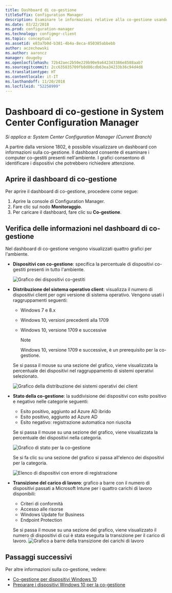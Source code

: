 ```yaml
---
title: Dashboard di co-gestione
titleSuffix: Configuration Manager
description: Esaminare le informazioni relative alla co-gestione usando il dashboard.
ms.date: 03/22/2018
ms.prod: configuration-manager
ms.technology: configmgr-client
ms.topic: conceptual
ms.assetid: e83a7b0d-b381-4b4a-8eca-850385abbebb
author: aczechowski
ms.author: aaroncz
manager: dougeby
ms.openlocfilehash: 72b42aec2b50e229b90e9a642343386e8588aab7
ms.sourcegitcommit: 2cc635835709fb8d86cdb63ea34233b36c94d4d8
ms.translationtype: HT
ms.contentlocale: it-IT
ms.lasthandoff: 11/20/2018
ms.locfileid: "52258999"
---
```

# <a name="co-management-dashboard-in-system-center-configuration-manager"></a>Dashboard di co-gestione in System Center Configuration Manager
*Si applica a: System Center Configuration Manager (Current Branch)*

A partire dalla versione 1802, è possibile visualizzare un dashboard con informazioni sulla co-gestione. Il dashboard consente di esaminare i computer co-gestiti presenti nell'ambiente. I grafici consentono di identificare i dispositivi che potrebbero richiedere attenzione.<!--1356648-->

## <a name="open-the-co-management-dashboard"></a>Aprire il dashboard di co-gestione
Per aprire il dashboard di co-gestione, procedere come segue: 

1. Aprire la console di Configuration Manager. 
2. Fare clic sul nodo **Monitoraggio**. 
3. Per caricare il dashboard, fare clic su **Co-gestione**.

## <a name="reviewing-information-in-the-co-management-dashboard"></a>Verifica delle informazioni nel dashboard di co-gestione

Nel dashboard di co-gestione vengono visualizzati quattro grafici per l'ambiente. 

- **Dispositivi con co-gestione**: specifica la percentuale di dispositivi co-gestiti presenti in tutto l'ambiente.

    ![Grafico dei dispositivi co-gestiti](media\co-management-dashboard\Percent-Co-managed-graph.PNG)

- **Distribuzione del sistema operativo client**: visualizza il numero di dispositivi client per ogni versione di sistema operativo. Vengono usati i raggruppamenti seguenti: </br>
    - Windows 7 e 8.x
    - Windows 10, versioni precedenti alla 1709
    - Windows 10, versione 1709 e successive

         > [!NOTE] 
         > Windows 10, versione 1709 e successive, è un prerequisito per la co-gestione.

     Se si passa il mouse su una sezione del grafico, viene visualizzata la percentuale dei dispositivi nel raggruppamento di sistemi operativi selezionato.

     ![Grafico della distribuzione dei sistemi operativi dei client](media\co-management-dashboard\Co-management-OS-distribution-graph.PNG)

- **Stato della co-gestione**: la suddivisione dei dispositivi con esito positivo e negativo nelle categorie seguenti:
    - Esito positivo, aggiunto ad Azure AD ibrido
    - Esito positivo, aggiunto ad Azure AD
    - Esito negativo: registrazione automatica non riuscita
    
     Se si passa il mouse su una sezione del grafico, viene visualizzata la percentuale dei dispositivi nella categoria. 

     ![Grafico di stato per la co-gestione](media\co-management-dashboard\Co-management-status-graph.PNG)

     Se si fa clic su una sezione del grafico si passa all'elenco dei dispositivi per la categoria.
 
     ![Elenco di dispositivi con errore di registrazione](media\co-management-dashboard\Enrollment-Failure_Device-List.PNG)


- **Transizione del carico di lavoro**: grafico a barre con il numero di dispositivi passati a Microsoft Intune per i quattro carichi di lavoro disponibili:
    - Criteri di conformità
    - Accesso alle risorse
    - Windows Update for Business
    - Endpoint Protection

     Se si passa il mouse su una sezione del grafico, viene visualizzato il numero di dispositivi di cui è stata eseguita la transizione per il carico di lavoro. 
     ![Grafico a barre della transizione dei carichi di lavoro](media\co-management-dashboard\Workload-Transition.PNG)


## <a name="next-steps"></a>Passaggi successivi

Per altre informazioni sulla co-gestione, vedere:
 - [Co-gestione per dispositivi Windows 10](/sccm/core/clients/manage/co-management-overview)
 - [Preparare i dispositivi Windows 10 per la co-gestione](/sccm/core/clients/manage/co-management-prepare)

    
